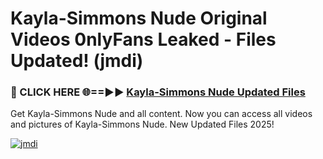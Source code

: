 # Kayla-Simmons Nude Original Videos 0nlyFans Leaked - Files Updated! (jmdi)

<h3>🔴 CLICK HERE 🌐==►► <a href="https://tinyurl.com/y5r63du9" rel="nofollow">Kayla-Simmons Nude Updated Files</a></h3>

Get Kayla-Simmons Nude and all content. Now you can access all videos and pictures of Kayla-Simmons Nude. New Updated Files 2025!

[![jmdi](https://i.imgur.com/UVo9nyh.gif)](https://tinyurl.com/y5r63du9)